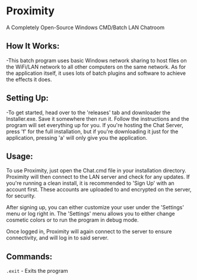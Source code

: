 # Proximity
A Completely Open-Source Windows CMD/Batch LAN Chatroom


## How It Works:
-This batch program uses basic Windows network sharing to host files on the WiFi/LAN network to all other computers on the same network. As for the application itself, it uses lots of batch plugins and software to achieve the effects it does.

## Setting Up:
-To get started, head over to the 'releases' tab and downloader the Installer.exe. Save it somewhere then run it. Follow the instructions and the program will set everything up for you. If you're hosting the Chat Server, press 'f' for the full installation, but if you're downloading it just for the application, pressing 'a' will only give you the application.

## Usage:
To use Proximity, just open the Chat.cmd file in your installation directory. Proximity will then connect to the LAN server and check for any updates. If you're running a clean install, it is recommended to 'Sign Up' with an account first. These accounts are uploaded to and encrypted on the server, for security.

After signing up, you can either customize your user under the 'Settings' menu or log right in. The 'Settings' menu allows you to either change cosmetic colors or to run the program in debug mode.

Once logged in, Proximity will again connect to the server to ensure connectivity, and will log in to said server.

## Commands:
`.exit` - Exits the program
